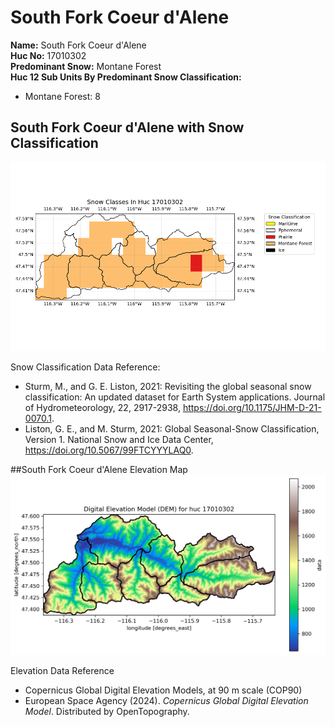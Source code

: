 # South Fork Coeur d'Alene


**Name:**             South Fork Coeur d'Alene <br>
**Huc No:**           17010302 <br> 
**Predominant Snow:** Montane Forest <br>
**Huc 12 Sub Units By Predominant Snow Classification:**
- Montane Forest: 8 


## South Fork Coeur d'Alene with Snow Classification 

![Snow Classes Map](../basic_maps/Snow_classes_in_17010302.png)

Snow Classification Data Reference: 
- Sturm, M., and G. E. Liston, 2021: Revisiting the global seasonal snow classification: An updated dataset for Earth System applications.  Journal of Hydrometeorology, 22, 2917-2938, https://doi.org/10.1175/JHM-D-21-0070.1.
- Liston, G. E., and M. Sturm, 2021: Global Seasonal-Snow Classification, Version 1. National Snow and Ice Data Center, https://doi.org/10.5067/99FTCYYYLAQ0.

##South Fork Coeur d'Alene Elevation Map 
![Elevation Map](../basic_maps/dem_huc17010302.png)

Elevation Data Reference 
- Copernicus Global Digital Elevation Models, at 90 m scale (COP90)
- European Space Agency (2024).  <i>Copernicus Global Digital Elevation Model</i>.  Distributed by OpenTopography.
